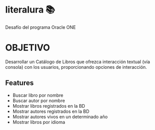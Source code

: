 # literalura 📚
Desafío del programa Oracle ONE 

# OBJETIVO 
Desarrollar un Catálogo de Libros que ofrezca interacción textual (vía consola) con los usuarios, proporcionando opciones de interacción.

## Features

- Buscar libro por nombre 
- Buscar autor por nombre
- Mostrar libros registrados en la BD
- Mostrar autores registrados en la BD
- Mostrar autores vivos en un determinado año
- Mostrar libros por idioma

